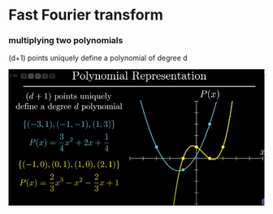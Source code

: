 # Fast Fourier transform

### multiplying two polynomials

(d+1) points uniquely define a polynomial of degree d

![](./images/1.png)